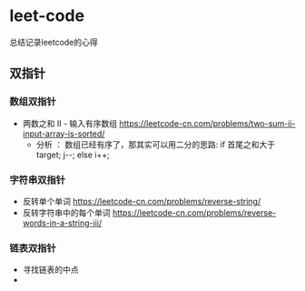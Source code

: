 # leet-code
总结记录leetcode的心得

## 双指针

### 数组双指针
- 两数之和 II - 输入有序数组 https://leetcode-cn.com/problems/two-sum-ii-input-array-is-sorted/
  - 分析 ： 数组已经有序了，那其实可以用二分的思路: if 首尾之和大于target; j--; else i++;

### 字符串双指针
- 反转单个单词 https://leetcode-cn.com/problems/reverse-string/
- 反转字符串中的每个单词 https://leetcode-cn.com/problems/reverse-words-in-a-string-iii/

### 链表双指针
- 寻找链表的中点
- 

